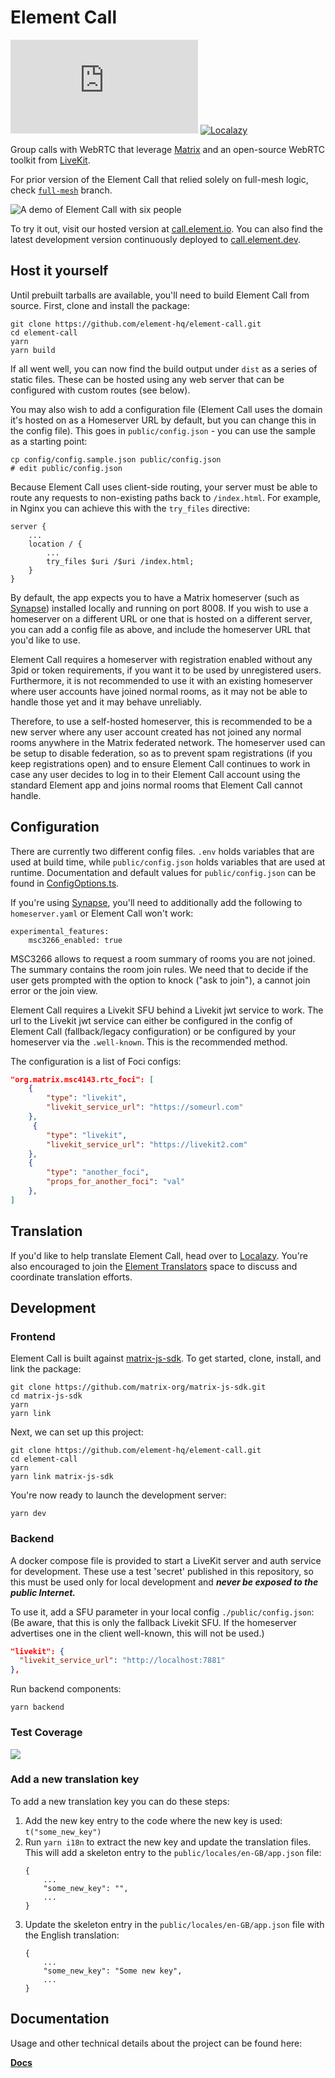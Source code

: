 # Element Call

[![Chat](https://img.shields.io/matrix/webrtc:matrix.org)](https://matrix.to/#/#webrtc:matrix.org)
[![Localazy](https://img.shields.io/endpoint?url=https%3A%2F%2Fconnect.localazy.com%2Fstatus%2Felement-call%2Fdata%3Fcontent%3Dall%26title%3Dlocalazy%26logo%3Dtrue)](https://localazy.com/p/element-call)

Group calls with WebRTC that leverage [Matrix](https://matrix.org) and an open-source WebRTC toolkit from [LiveKit](https://livekit.io/).

For prior version of the Element Call that relied solely on full-mesh logic, check [`full-mesh`](https://github.com/element-hq/element-call/tree/full-mesh) branch.

![A demo of Element Call with six people](demo.jpg)

To try it out, visit our hosted version at [call.element.io](https://call.element.io). You can also find the latest development version continuously deployed to [call.element.dev](https://call.element.dev/).

## Host it yourself

Until prebuilt tarballs are available, you'll need to build Element Call from source. First, clone and install the package:

```
git clone https://github.com/element-hq/element-call.git
cd element-call
yarn
yarn build
```

If all went well, you can now find the build output under `dist` as a series of static files. These can be hosted using any web server that can be configured with custom routes (see below).

You may also wish to add a configuration file (Element Call uses the domain it's hosted on as a Homeserver URL by default,
but you can change this in the config file). This goes in `public/config.json` - you can use the sample as a starting point:

```
cp config/config.sample.json public/config.json
# edit public/config.json
```

Because Element Call uses client-side routing, your server must be able to route any requests to non-existing paths back to `/index.html`. For example, in Nginx you can achieve this with the `try_files` directive:

```
server {
    ...
    location / {
        ...
        try_files $uri /$uri /index.html;
    }
}
```

By default, the app expects you to have a Matrix homeserver (such as [Synapse](https://matrix-org.github.io/synapse/latest/setup/installation.html)) installed locally and running on port 8008. If you wish to use a homeserver on a different URL or one that is hosted on a different server, you can add a config file as above, and include the homeserver URL that you'd like to use.

Element Call requires a homeserver with registration enabled without any 3pid or token requirements, if you want it to be used by unregistered users. Furthermore, it is not recommended to use it with an existing homeserver where user accounts have joined normal rooms, as it may not be able to handle those yet and it may behave unreliably.

Therefore, to use a self-hosted homeserver, this is recommended to be a new server where any user account created has not joined any normal rooms anywhere in the Matrix federated network. The homeserver used can be setup to disable federation, so as to prevent spam registrations (if you keep registrations open) and to ensure Element Call continues to work in case any user decides to log in to their Element Call account using the standard Element app and joins normal rooms that Element Call cannot handle.

## Configuration

There are currently two different config files. `.env` holds variables that are used at build time, while `public/config.json` holds variables that are used at runtime. Documentation and default values for `public/config.json` can be found in [ConfigOptions.ts](src/config/ConfigOptions.ts).

If you're using [Synapse](https://github.com/element-hq/synapse/), you'll need to additionally add the following to `homeserver.yaml` or Element Call won't work:

```
experimental_features:
    msc3266_enabled: true
```

MSC3266 allows to request a room summary of rooms you are not joined.
The summary contains the room join rules. We need that to decide if the user gets prompted with the option to knock ("ask to join"), a cannot join error or the join view.

Element Call requires a Livekit SFU behind a Livekit jwt service to work. The url to the Livekit jwt service can either be configured in the config of Element Call (fallback/legacy configuration) or be configured by your homeserver via the `.well-known`.
This is the recommended method.

The configuration is a list of Foci configs:

```json
"org.matrix.msc4143.rtc_foci": [
    {
        "type": "livekit",
        "livekit_service_url": "https://someurl.com"
    },
     {
        "type": "livekit",
        "livekit_service_url": "https://livekit2.com"
    },
    {
        "type": "another_foci",
        "props_for_another_foci": "val"
    },
]
```

## Translation

If you'd like to help translate Element Call, head over to [Localazy](https://localazy.com/p/element-call). You're also encouraged to join the [Element Translators](https://matrix.to/#/#translators:element.io) space to discuss and coordinate translation efforts.

## Development

### Frontend

Element Call is built against [matrix-js-sdk](https://github.com/matrix-org/matrix-js-sdk/pull/2553). To get started, clone, install, and link the package:

```
git clone https://github.com/matrix-org/matrix-js-sdk.git
cd matrix-js-sdk
yarn
yarn link
```

Next, we can set up this project:

```
git clone https://github.com/element-hq/element-call.git
cd element-call
yarn
yarn link matrix-js-sdk
```

You're now ready to launch the development server:

```
yarn dev
```

### Backend

A docker compose file is provided to start a LiveKit server and auth
service for development. These use a test 'secret' published in this
repository, so this must be used only for local development and
**_never be exposed to the public Internet._**

To use it, add a SFU parameter in your local config `./public/config.json`:
(Be aware, that this is only the fallback Livekit SFU. If the homeserver
advertises one in the client well-known, this will not be used.)

```json
"livekit": {
  "livekit_service_url": "http://localhost:7881"
},
```

Run backend components:

```
yarn backend
```

### Test Coverage

<img src="https://codecov.io/github/element-hq/element-call/graphs/tree.svg?token=O6CFVKK6I1"></img>

### Add a new translation key

To add a new translation key you can do these steps:

1. Add the new key entry to the code where the new key is used: `t("some_new_key")`
1. Run `yarn i18n` to extract the new key and update the translation files. This will add a skeleton entry to the `public/locales/en-GB/app.json` file:
   ```jsonc
   {
       ...
       "some_new_key": "",
       ...
   }
   ```
1. Update the skeleton entry in the `public/locales/en-GB/app.json` file with the English translation:
   ```jsonc
   {
       ...
       "some_new_key": "Some new key",
       ...
   }
   ```

## Documentation

Usage and other technical details about the project can be found here:

[**Docs**](./docs/README.md)
